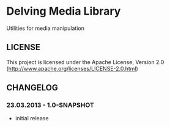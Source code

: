 # Delving Media Library

Utilities for media manipulation

## LICENSE

This project is licensed under the Apache License, Version 2.0 (http://www.apache.org/licenses/LICENSE-2.0.html)

## CHANGELOG

### 23.03.2013 - 1.0-SNAPSHOT

- initial release